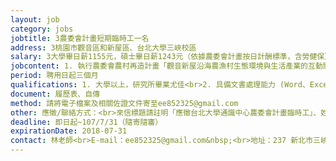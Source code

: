 ```yaml
---
layout: job
category: jobs
jobtitle: 3農委會計畫短期臨時工一名
address: 3桃園市觀音區和新屋區、台北大學三峽校區
salary: 3大學畢日薪1155元，碩士畢日薪1243元（依據農委會計畫按日計酬標準，含勞健保）
jobcontent: 1. 執行農委會農村再造計畫「觀音新屋沿海農漁村生態環境與生活產業的互動關係」<br>2. 協助田野訪談及問卷<br>3. 資料整理以及相關庶務
period: 聘用日起三個月
qualifications: 1. 大學以上，研究所畢業尤佳<br>2. 具備文書處理能力 (Word、Excel)<br>3. 工作細心、態度積極、認真負責<br>4. 具良好溝通能力、對訪談問卷研究有興趣<br>5. 社會科學、生態學或生態人文相關科系尤佳<br>6. 可獨立作業<br>7. 自備交通工具，可獨立往返田野調查地點（桃園市觀音區和新屋區）<br>8. 需要時，能假日進行田野工作
document: 履歷表、自傳
method: 請將電子檔案及相關佐證文件寄至ee852325@gmail.com
other: 應徵/聯絡方式：<br>來信標題請註明「應徵台北大學通識中心農委會計畫臨時工」、姓名、聯絡電話。(資料初審通過者，將個別通知面試)
deadline: 即日起~107/7/31（隨寄隨審）
expirationDate: 2018-07-31
contact: 林老師<br>E-mail：ee852325@gmail.com&nbsp;<br>地址：237 新北市三峽區大學路151號 台北大學通識教育中心<br>聯絡電話：02-86741111#66547或66173
---
```

